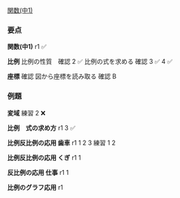 [関数(中1)](https://math.005net.com/yoten/kansu.php)

### 要点

**関数(中1)**
r1 ✅

**比例**
比例の性質　確認 2 ✅
比例の式を求める 確認 3 ✅ 4 ✅

**座標**
確認
図から座標を読み取る 確認 B
### 例題
**変域**
練習 2 ❌

**比例　式の求め方**
r1 3 ✅

**比例反比例の応用 歯車**
r1 1 2 3
練習 1 2

**比例反比例の応用 くぎ**
r1 1

**反比例の応用 仕事**
r1 1

**比例のグラフ応用**
r1

